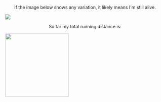 <p align="center">
If the image below shows any variation, it likely means I'm still alive.
</p>

![](https://mtod.org/me/heart.png)

<p align="center">
So far my total running distance is:
</p>

<img width="200" src="https://camo.githubusercontent.com/ece2ef325aa7ee0de4a5119568cc725b09cacf14e0740d15ab2d27af36b7b5a3/68747470733a2f2f6f6b69646f6b692e636f6d70757465722f72756e2d746f74616c2e7376673f763d33"/>

